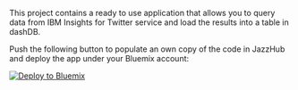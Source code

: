 This project contains a ready to use application that allows you to query data from IBM Insights for Twitter service and load the results into a table in dashDB.

Push the following button to populate an own copy of the code in JazzHub and deploy the app under  your Bluemix account:

[![Deploy to Bluemix](https://bluemix.net/deploy/button.png)](https://bluemix.net/deploy?repository=https://hub.jazz.net/git/charpiot/twitter.loader)
